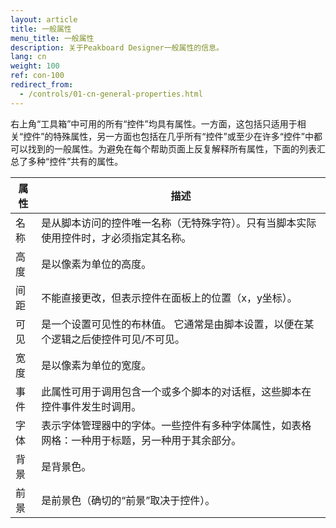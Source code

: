 ```yaml
---
layout: article
title: 一般属性
menu_title: 一般属性
description: 关于Peakboard Designer一般属性的信息。
lang: cn
weight: 100
ref: con-100
redirect_from:
  - /controls/01-cn-general-properties.html
---
```


右上角“工具箱”中可用的所有“控件”均具有属性。一方面，这包括只适用于相关“控件”的特殊属性，另一方面也包括在几乎所有“控件”或至少在许多“控件”中都可以找到的一般属性。为避免在每个帮助页面上反复解释所有属性，下面的列表汇总了多种“控件”共有的属性。

| **属性** | **描述** |
|------------|-------------|
| 名称 |	是从脚本访问的控件唯一名称（无特殊字符）。只有当脚本实际使用控件时，才必须指定其名称。|
| 高度 | 是以像素为单位的高度。|
| 间距 | 不能直接更改，但表示控件在面板上的位置（x，y坐标）。 |
| 可见    | 是一个设置可见性的布林值。 它通常是由脚本设置，以便在某个逻辑之后使控件可见/不可见。|
| 宽度 |	是以像素为单位的宽度。	|
| 事件 |	此属性可用于调用包含一个或多个脚本的对话框，这些脚本在控件事件发生时调用。	|
| 字体 |	表示字体管理器中的字体。一些控件有多种字体属性，如表格网格：一种用于标题，另一种用于其余部分。	|
| 背景 |	是背景色。
| 前景 |	是前景色（确切的“前景”取决于控件）。|


